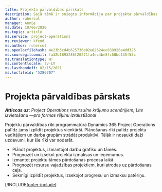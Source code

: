 ```yaml
---
title: Projekta pārvaldības pārskats
description: Šajā tēmā ir sniegta informācija par projekta pārvaldības iestatījumiem programmā Dynamics 365 Project Operations.
author: ruhercul
manager: AnnBe
ms.date: 10/06/2020
ms.topic: article
ms.service: project-operations
ms.reviewer: kfend
ms.author: ruhercul
ms.openlocfilehash: 4e23b5cd4b625736e02e62624ee838926e4dd325
ms.sourcegitcommit: fa32b1893286f20271fa4ec4be8fc68bd135f53c
ms.translationtype: HT
ms.contentlocale: lv-LV
ms.lasthandoff: 02/15/2021
ms.locfileid: "5286707"
---
```

# <a name="project-management-overview"></a>Projekta pārvaldības pārskats

_**Attiecas uz:** Project Operations resursu/ne krājumu scenārijiem, Lite izvietošanu —pro formas rēķinu izrakstīšanai_

Projektu pārvaldības rīki programmatūrā Dynamics 365 Project Operations palīdz jums izpildīt projektus vienkārši. Plānošanas rīki palīdz projektu vadītājiem un darba grupām strādāt produktīvi. Tālāk ir nosaukti daži uzdevumi, kur šie rīki var noderēt.

- Plānot projektus, izmantojot darbu grafiku un tāmes.
- Prognozēt un izsekot projekta izmaksas un ieņēmumus.
- Izmantot projektu tāmes pārdošanas procesa laikā.
- Prognozēt resursu vajadzības projektiem, kuri atrodas uz pārdošanas ceļa.
- Sekmīgi izpildīt projektus, izsekojot progresu un izmaksu patēriņu.


[!INCLUDE[footer-include](../includes/footer-banner.md)]